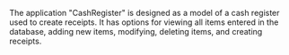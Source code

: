 
The application "CashRegister" is designed as a model of a cash register used to create receipts. 
It has options for viewing all items entered in the database, adding new items, modifying, deleting items, and creating receipts.
